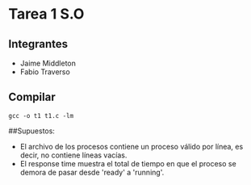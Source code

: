 # Tarea 1 S.O

## Integrantes

* Jaime Middleton
* Fabio Traverso

## Compilar 
```
gcc -o t1 t1.c -lm
```

##Supuestos:
* El archivo de los procesos contiene un proceso válido por línea, es decir, no contiene líneas vacías.
* El response time muestra el total de tiempo en que el proceso se demora de pasar desde 'ready' a 'running'.
